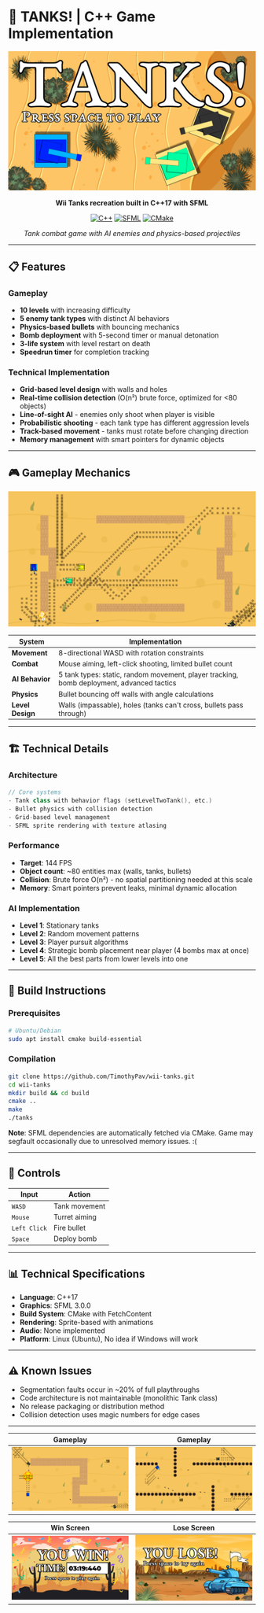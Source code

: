 
# 🚀 **TANKS!** | C++ Game Implementation

<div align="center">

![Title Screen](assets/title_screen.png)

**Wii Tanks recreation built in C++17 with SFML**

[![C++](https://img.shields.io/badge/C%2B%2B-17-blue.svg?style=flat&logo=c%2B%2B)](https://en.cppreference.com/w/cpp/17)
[![SFML](https://img.shields.io/badge/SFML-2.6+-green.svg?style=flat)](https://www.sfml-dev.org/)
[![CMake](https://img.shields.io/badge/CMake-3.28+-red.svg?style=flat&logo=cmake)](https://cmake.org/)

*Tank combat game with AI enemies and physics-based projectiles*

</div>

---

## 📋 **Features**

### **Gameplay**
- **10 levels** with increasing difficulty
- **5 enemy tank types** with distinct AI behaviors
- **Physics-based bullets** with bouncing mechanics
- **Bomb deployment** with 5-second timer or manual detonation
- **3-life system** with level restart on death
- **Speedrun timer** for completion tracking

### **Technical Implementation**
- **Grid-based level design** with walls and holes
- **Real-time collision detection** (O(n²) brute force, optimized for <80 objects)
- **Line-of-sight AI** - enemies only shoot when player is visible
- **Probabilistic shooting** - each tank type has different aggression levels
- **Track-based movement** - tanks must rotate before changing direction
- **Memory management** with smart pointers for dynamic objects

---

## 🎮 **Gameplay Mechanics**

![Gameplay](screenshots/gameplay3.png)

| System | Implementation |
|---------|---------------|
| **Movement** | 8-directional WASD with rotation constraints |
| **Combat** | Mouse aiming, left-click shooting, limited bullet count |
| **AI Behavior** | 5 tank types: static, random movement, player tracking, bomb deployment, advanced tactics |
| **Physics** | Bullet bouncing off walls with angle calculations |
| **Level Design** | Walls (impassable), holes (tanks can't cross, bullets pass through) |

---

## 🏗️ **Technical Details**

### **Architecture**
```cpp
// Core systems
- Tank class with behavior flags (setLevelTwoTank(), etc.)
- Bullet physics with collision detection
- Grid-based level management
- SFML sprite rendering with texture atlasing
```

### **Performance**
- **Target**: 144 FPS
- **Object count**: ~80 entities max (walls, tanks, bullets)
- **Collision**: Brute force O(n²) - no spatial partitioning needed at this scale
- **Memory**: Smart pointers prevent leaks, minimal dynamic allocation

### **AI Implementation**
- **Level 1**: Stationary tanks
- **Level 2**: Random movement patterns
- **Level 3**: Player pursuit algorithms  
- **Level 4**: Strategic bomb placement near player (4 bombs max at once)
- **Level 5**: All the best parts from lower levels into one

---

## 🚀 **Build Instructions**

### **Prerequisites**
```bash
# Ubuntu/Debian
sudo apt install cmake build-essential
```

### **Compilation**
```bash
git clone https://github.com/TimothyPav/wii-tanks.git
cd wii-tanks
mkdir build && cd build
cmake ..
make
./tanks
```

**Note**: SFML dependencies are automatically fetched via CMake. Game may segfault occasionally due to unresolved memory issues. :(

---

## 🎯 **Controls**

| Input | Action |
|-------|--------|
| `WASD` | Tank movement |
| `Mouse` | Turret aiming |
| `Left Click` | Fire bullet |
| `Space` | Deploy bomb |

---

## 📊 **Technical Specifications**

- **Language**: C++17
- **Graphics**: SFML 3.0.0
- **Build System**: CMake with FetchContent
- **Rendering**: Sprite-based with animations
- **Audio**: None implemented
- **Platform**: Linux (Ubuntu), No idea if Windows will work

---

## ⚠️ **Known Issues**

- Segmentation faults occur in ~20% of full playthroughs
- Code architecture is not maintainable (monolithic Tank class)
- No release packaging or distribution method
- Collision detection uses magic numbers for edge cases

---

<div align="center">

| Gameplay | Gameplay |
|----------|----------|
| ![Gameplay](screenshots/gameplay1.png) | ![Gameplay](screenshots/gameplay2.png) |

| Win Screen | Lose Screen |
|------------|-------------|
| ![Win](screenshots/end_screen.png) | ![Lose](assets/lose_screen.png) |

</div>

